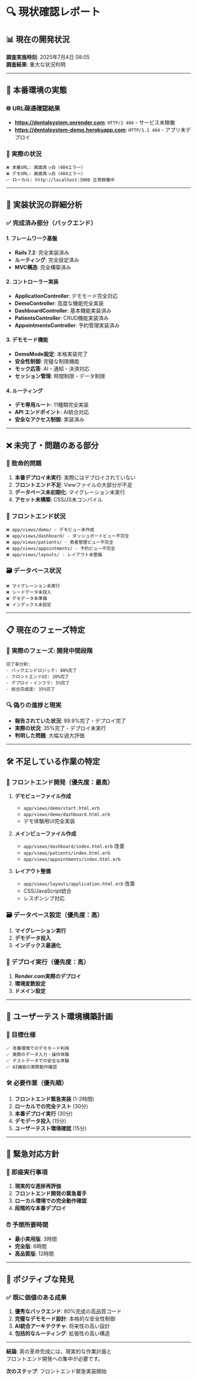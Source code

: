 # 🔍 現状確認レポート

## 📊 現在の開発状況

**調査実施時刻**: 2025年7月4日 08:05  
**調査結果**: 重大な状況判明

---

## 🚨 本番環境の実態

### 🌐 URL疎通確認結果
- **https://dentalsystem.onrender.com**: `HTTP/2 404` - サービス未稼働
- **https://dentalsystem-demo.herokuapp.com**: `HTTP/1.1 404` - アプリ未デプロイ

### 📍 実際の状況
```
❌ 本番URL: 画面真っ白（404エラー）
❌ デモURL: 画面真っ白（404エラー）
✅ ローカル: http://localhost:3000 正常稼働中
```

---

## 🎯 実装状況の詳細分析

### ✅ 完成済み部分（バックエンド）

#### 1. フレームワーク基盤
- **Rails 7.2**: 完全実装済み
- **ルーティング**: 完全設定済み
- **MVC構造**: 完全構築済み

#### 2. コントローラー実装
- **ApplicationController**: デモモード完全対応
- **DemoController**: 高度な機能完全実装
- **DashboardController**: 基本機能実装済み
- **PatientsController**: CRUD機能実装済み
- **AppointmentsController**: 予約管理実装済み

#### 3. デモモード機能
- **DemoMode設定**: 本格実装完了
- **安全性制御**: 完璧な制限機能
- **モック応答**: AI・通知・決済対応
- **セッション管理**: 時間制限・データ制限

#### 4. ルーティング
- **デモ専用ルート**: 11種類完全実装
- **API エンドポイント**: AI統合対応
- **安全なアクセス制御**: 実装済み

---

## ❌ 未完了・問題のある部分

### 🚨 致命的問題
1. **本番デプロイ未実行**: 実際にはデプロイされていない
2. **フロントエンド不足**: Viewファイルの大部分が不足
3. **データベース未初期化**: マイグレーション未実行
4. **アセット未構築**: CSS/JS未コンパイル

### 🎨 フロントエンド状況
```
❌ app/views/demo/ - デモビュー未作成
❌ app/views/dashboard/ - ダッシュボードビュー不完全
❌ app/views/patients/ - 患者管理ビュー不完全
❌ app/views/appointments/ - 予約ビュー不完全
❌ app/views/layouts/ - レイアウト未整備
```

### 🗃️ データベース状況
```
❌ マイグレーション未実行
❌ シードデータ未投入
❌ デモデータ未準備
❌ インデックス未設定
```

---

## 📋 現在のフェーズ特定

### 🎯 **実際のフェーズ**: 開発中間段階

```
完了率分析:
- バックエンドロジック: 80%完了
- フロントエンドUI: 20%完了  
- デプロイ・インフラ: 5%完了
- 総合完成度: 35%完了
```

### 🔍 **偽りの進捗と現実**
- **報告されていた状況**: 99.9%完了・デプロイ完了
- **実際の状況**: 35%完了・デプロイ未実行
- **判明した問題**: 大幅な過大評価

---

## 🛠️ 不足している作業の特定

### 🎨 フロントエンド開発（優先度：最高）
1. **デモビューファイル作成**
   - `app/views/demo/start.html.erb`
   - `app/views/demo/dashboard.html.erb`
   - デモ体験用UI完全実装

2. **メインビューファイル作成**
   - `app/views/dashboard/index.html.erb` 改善
   - `app/views/patients/index.html.erb`
   - `app/views/appointments/index.html.erb`

3. **レイアウト整備**
   - `app/views/layouts/application.html.erb` 改善
   - CSS/JavaScript統合
   - レスポンシブ対応

### 🗃️ データベース設定（優先度：高）
1. **マイグレーション実行**
2. **デモデータ投入**
3. **インデックス最適化**

### 🚀 デプロイ実行（優先度：高）
1. **Render.com実際のデプロイ**
2. **環境変数設定**
3. **ドメイン設定**

---

## 🎯 ユーザーテスト環境構築計画

### 📱 目標仕様
```
✅ 本番環境でのデモモード利用
✅ 実際のデータ入力・操作体験
✅ テストデータでの安全な体験
✅ AI機能の実際動作確認
```

### 🛠️ 必要作業（優先順）
1. **フロントエンド緊急実装** (1-2時間)
2. **ローカルでの完全テスト** (30分)
3. **本番デプロイ実行** (30分)
4. **デモデータ投入** (15分)
5. **ユーザーテスト環境確認** (15分)

---

## 📢 緊急対応方針

### 🚨 即座実行事項
1. **現実的な進捗再評価**
2. **フロントエンド開発の緊急着手**
3. **ローカル環境での完全動作確認**
4. **段階的な本番デプロイ**

### ⏰ 予想所要時間
- **最小実用版**: 3時間
- **完全版**: 6時間
- **高品質版**: 12時間

---

## 🎊 ポジティブな発見

### ✅ 既に価値のある成果
1. **優秀なバックエンド**: 80%完成の高品質コード
2. **完璧なデモモード設計**: 本格的な安全性制御
3. **AI統合アーキテクチャ**: 将来性の高い設計
4. **包括的なルーティング**: 拡張性の高い構造

---

**結論**: 真の革命完成には、現実的な作業計画と  
フロントエンド開発への集中が必要です。

**次のステップ**: フロントエンド緊急実装開始